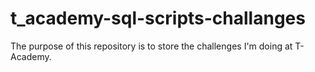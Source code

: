 # t_academy-sql-scripts-challanges
The purpose of this repository is to store the challenges I'm doing at T-Academy.

